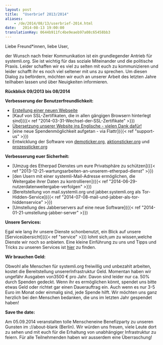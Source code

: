 ```yaml
---
layout: post
title:  "Userbrief 2013/2014"
aliases:
    - /de/2014/08/13/userbrief-2014.html
date:   2014-08-13 19:00:00
translationKey: 0644b911fc4be9eaeb97a08c65458bb3
---
```

Liebe Freund*innen, liebe User,

der Wunsch nach freier Kommunikation ist ein grundlegender Antrieb für systemli.org. Sie ist wichtig für das soziale 
Miteinander und die politische Praxis. Leider schaffen wir es viel zu selten mit euch zu kommunizieren und leider 
schafft ihr es noch viel seltener mit uns zu sprechen. Um diesen Dialog zu befördern, möchten wir euch an unserer 
Arbeit des letzten Jahre teilhaben lassen und über Neuigkeiten informieren.

**Rückblick 09/2013 bis 08/2014**

**Verbesserung der Benutzerfreundlichkeit:**

- [Erstellung einer neuen Webseite](https://www.systemli.org)
- [Kauf von SSL-Zertifikaten, die in allen gängigen Browsern hinterlegt sind]({{< ref "2014-03-31-Wechsel-der-SSL-Zertifikate" >}})
- [Übersetzung unserer Website ins Englische - vielen Dank dafür!](https://systemli.org/en/index.html)
- [eine neue Spendenmöglichkeit aufgetan - via Flattr]({{< ref "support-us" >}})
- Entwicklung der Software von [demoticker.org](http://www.demoticker.org), 
  [aktionsticker.org](http://www.aktionsticker.org) und [prozessticker.org](http://www.prozessticker.org)

**Verbesserung euer Sicherheit:**

- [Umzug des Etherpad Dienstes um eure Privatsphäre zu schützen]({{< ref "2013-12-21-wartungsarbeiten-an-unserem-etherpad-dienst" >}})
- [den Usern mit einer systemli-Mail-Adresse ermöglichen, die Weitergabe ihrer Daten zu kontrollieren]({{< ref "2014-06-29-nutzerdatenweitergabe-verfolgen" >}})
- [Bereitstellung von mail.systemli.org und jabber.systemli.org als Tor-Hidden-Service]({{< ref "2014-07-08-mail-und-jabber-als-tor-hiddenservice" >}})
- [Umstellung des Jabberservers auf eine neue Software]({{< ref "2014-01-21-umstellung-jabber-server" >}})

**Unsere Services:**

Egal wie lang ihr unsere Dienste schonbenutzt, ein Blick auf unsere [Serviceübersicht]({{< ref "service" >}}) lohnt 
sich,um zu wissen,welche Dienste wir noch so anbieten. Eine kleine Einführung zu uns und Tipps und Tricks zu unseren 
Services ist [hier](https://www.systemli.org/welcome.html) zu finden.

**Wir brauchen Geld:**

Obwohl alle Menschen für systemli.org freiwillig und unbezahlt arbeiten, kostet die Bereitstellung unsererInfrastruktur 
Geld. Momentan haben wir ungefähr Ausgaben von3500 € pro Jahr. Davon sind leider nur ca. 50% durch Spenden gedeckt. 
Wenn ihr es ermöglichen könnt, spendet uns bitte etwas Geld oder richtet gar einen Dauerauftrag ein. Auch wenn es nur 
3-5 Euro im Monat oder einmalig sind, jede Spende hilft. Wir möchten uns ganz herzlich bei den Menschen bedanken, die 
uns im letzten Jahr gespendet haben!

**Save the date:**

Am 05.09.2014 veranstalten tolle Menscheneine Benefizparty zu unseren Gunsten im ://about-blank (Berlin). Wir würden 
uns freuen, viele Leute dort zu sehen und mit euch für die Erhaltung von unabhängiger Infrastruktur zu feiern. Für alle 
Teilnehmenden haben wir ausserdem eine Überraschung!
